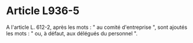 # Article L936-5

A l'article L. 612-2, après les mots : " au comité d'entreprise ", sont ajoutés les mots : " ou, à défaut, aux délégués du personnel ".